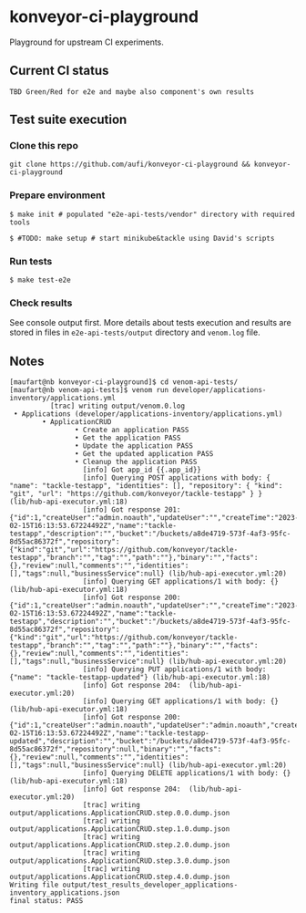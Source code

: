 # konveyor-ci-playground
Playground for upstream CI experiments.

## Current CI status

```TBD Green/Red for e2e and maybe also component's own results```

## Test suite execution

### Clone this repo

```
git clone https://github.com/aufi/konveyor-ci-playground && konveyor-ci-playground
```

### Prepare environment

```
$ make init # populated "e2e-api-tests/vendor" directory with required tools

$ #TODO: make setup # start minikube&tackle using David's scripts
```

### Run tests

```
$ make test-e2e
```

### Check results

See console output first. More details about tests execution and results are stored in files in ```e2e-api-tests/output``` directory and ```venom.log``` file.


## Notes

```
[maufart@nb konveyor-ci-playground]$ cd venom-api-tests/
[maufart@nb venom-api-tests]$ venom run developer/applications-inventory/applications.yml 
          [trac] writing output/venom.0.log
 • Applications (developer/applications-inventory/applications.yml)
        • ApplicationCRUD
                • Create an application PASS
                • Get the application PASS
                • Update the application PASS
                • Get the updated application PASS
                • Cleanup the application PASS
                  [info] Got app_id {{.app_id}}
                  [info] Querying POST applications with body: { "name": "tackle-testapp", "identities": [], "repository": { "kind": "git", "url": "https://github.com/konveyor/tackle-testapp" } } (lib/hub-api-executor.yml:18)
                  [info] Got response 201: {"id":1,"createUser":"admin.noauth","updateUser":"","createTime":"2023-02-15T16:13:53.67224492Z","name":"tackle-testapp","description":"","bucket":"/buckets/a8de4719-573f-4af3-95fc-8d55ac86372f","repository":{"kind":"git","url":"https://github.com/konveyor/tackle-testapp","branch":"","tag":"","path":""},"binary":"","facts":{},"review":null,"comments":"","identities":[],"tags":null,"businessService":null} (lib/hub-api-executor.yml:20)
                  [info] Querying GET applications/1 with body: {} (lib/hub-api-executor.yml:18)
                  [info] Got response 200: {"id":1,"createUser":"admin.noauth","updateUser":"","createTime":"2023-02-15T16:13:53.67224492Z","name":"tackle-testapp","description":"","bucket":"/buckets/a8de4719-573f-4af3-95fc-8d55ac86372f","repository":{"kind":"git","url":"https://github.com/konveyor/tackle-testapp","branch":"","tag":"","path":""},"binary":"","facts":{},"review":null,"comments":"","identities":[],"tags":null,"businessService":null} (lib/hub-api-executor.yml:20)
                  [info] Querying PUT applications/1 with body: {"name": "tackle-testapp-updated"} (lib/hub-api-executor.yml:18)
                  [info] Got response 204:  (lib/hub-api-executor.yml:20)
                  [info] Querying GET applications/1 with body: {} (lib/hub-api-executor.yml:18)
                  [info] Got response 200: {"id":1,"createUser":"admin.noauth","updateUser":"admin.noauth","createTime":"2023-02-15T16:13:53.67224492Z","name":"tackle-testapp-updated","description":"","bucket":"/buckets/a8de4719-573f-4af3-95fc-8d55ac86372f","repository":null,"binary":"","facts":{},"review":null,"comments":"","identities":[],"tags":null,"businessService":null} (lib/hub-api-executor.yml:20)
                  [info] Querying DELETE applications/1 with body: {} (lib/hub-api-executor.yml:18)
                  [info] Got response 204:  (lib/hub-api-executor.yml:20)
                  [trac] writing output/applications.ApplicationCRUD.step.0.0.dump.json
                  [trac] writing output/applications.ApplicationCRUD.step.1.0.dump.json
                  [trac] writing output/applications.ApplicationCRUD.step.2.0.dump.json
                  [trac] writing output/applications.ApplicationCRUD.step.3.0.dump.json
                  [trac] writing output/applications.ApplicationCRUD.step.4.0.dump.json
Writing file output/test_results_developer_applications-inventory_applications.json
final status: PASS
```